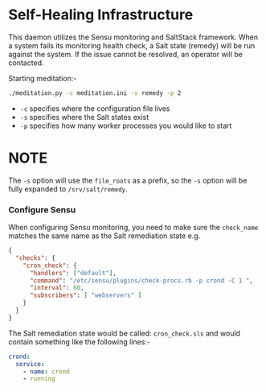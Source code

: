 # Self-Healing Infrastructure
This daemon utilizes the Sensu monitoring and SaltStack framework. When a system
fails its monitoring health check, a Salt state (remedy) will be run against
the system. If the issue cannot be resolved, an operator will be contacted.

Starting meditation:-

```bash
./meditation.py -c meditation.ini -s remedy -p 2
```

* `-c` specifies where the configuration file lives
* `-s` specifies where the Salt states exist
* `-p` specifies how many worker processes you would like to start

NOTE 
====
The `-s` option will use the `file_roots` as a prefix, so the
`-s` option will be fully expanded to `/srv/salt/remedy`.

### Configure Sensu
When configuring Sensu monitoring, you need to make sure the `check_name`
matches the same name as the Salt remediation state e.g.

```json
{
  "checks": {
    "cron_check": {
      "handlers": ["default"],
      "command": "/etc/sensu/plugins/check-procs.rb -p crond -C 1 ",
      "interval": 60,
      "subscribers": [ "webservers" ]
    }
  }
}
```

The Salt remediation state would be called: `cron_check.sls` and would contain
something like the following lines:-

```yaml
crond:
  service:
    - name: crond
    - running
```
